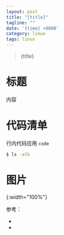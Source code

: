 ```yaml
---
layout: post
title: "{title}"
tagline: ""
date: '{time} +0800'
category: linux
tags: linux
---
```

> {title}

# 标题
内容

# 代码清单
行内代码应用 `code`
```bash
$ ls -alh
```
# 图片
![](){:width="100%"}

参考：
- []()
- []()

